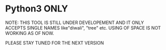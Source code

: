 # Python3 ONLY

NOTE: THIS TOOL IS STILL UNDER DEVELOPEMENT AND IT ONLY ACCEPTS SINGLE NAMES like"diwali", "tree" etc. USING OF SPACE IS NOT WORKING AS OF NOW.


PLEASE STAY TUNED FOR THE NEXT VERSION
